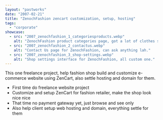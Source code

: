 ```yaml
---
layout: "pastworks"
date: "2007-02-21"
title: "ZenochFashion zencart customization, setup, hosting"
tags:
  - "corporate"
showcase:
  - src: "2007_zenochfashion_1_categoriesproducts.webp"
    alt: "ZenochFashion product categories page, got a lot of clothes sia."
  - src: "2007_zenochfashion_2_contactus.webp"
    alt: "Contact Us page for ZenochFashion, can ask anything lah."
  - src: "2007_zenochfashion_3_shop-settings.webp"
    alt: "Shop settings interface for ZenochFashion, all custom one."
---
```

This one freelance project, help fashion shop build and customize e-commerce website using ZenCart, also settle hosting and domain for them.

- First time do freelance website project
- Customize and setup ZenCart for fashion retailer, make the shop look nice nice
- That time no payment gateway yet, just browse and see only
- Also help client setup web hosting and domain, everything settle for them
